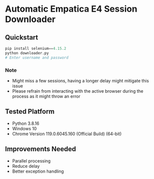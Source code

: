 # Automatic Empatica E4 Session Downloader

## Quickstart

```python
pip install selenium==4.15.2
python downloader.py
# Enter username and password
```

### Note

- Might miss a few sessions, having a longer delay might mitigate this issue
- Please refrain from interacting with the active browser during the process as it might throw an error

## Tested Platform

- Python 3.8.16
- Windows 10
- Chrome Version 119.0.6045.160 (Official Build) (64-bit)

## Improvements Needed

- Parallel processing
- Reduce delay
- Better exception handling
